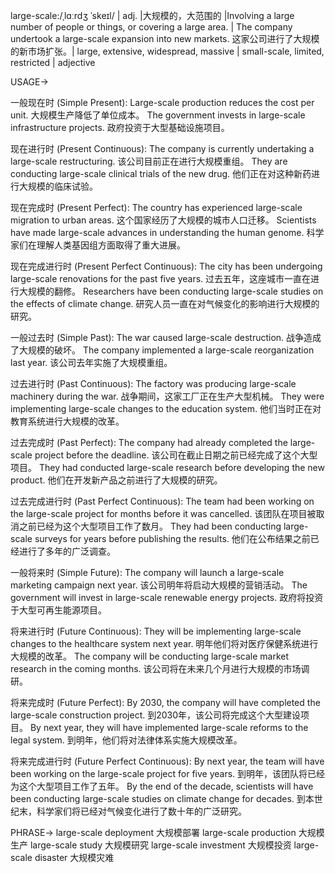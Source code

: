 large-scale:/ˌlɑːrdʒ ˈskeɪl/ | adj. |大规模的，大范围的 |Involving a large number of people or things, or covering a large area. |  The company undertook a large-scale expansion into new markets.  这家公司进行了大规模的新市场扩张。| large, extensive, widespread, massive | small-scale, limited, restricted | adjective

USAGE->

一般现在时 (Simple Present):
Large-scale production reduces the cost per unit.  大规模生产降低了单位成本。
The government invests in large-scale infrastructure projects. 政府投资于大型基础设施项目。

现在进行时 (Present Continuous):
The company is currently undertaking a large-scale restructuring. 该公司目前正在进行大规模重组。
They are conducting large-scale clinical trials of the new drug. 他们正在对这种新药进行大规模的临床试验。


现在完成时 (Present Perfect):
The country has experienced large-scale migration to urban areas.  这个国家经历了大规模的城市人口迁移。
Scientists have made large-scale advances in understanding the human genome. 科学家们在理解人类基因组方面取得了重大进展。


现在完成进行时 (Present Perfect Continuous):
The city has been undergoing large-scale renovations for the past five years.  过去五年，这座城市一直在进行大规模的翻修。
Researchers have been conducting large-scale studies on the effects of climate change. 研究人员一直在对气候变化的影响进行大规模的研究。


一般过去时 (Simple Past):
The war caused large-scale destruction. 战争造成了大规模的破坏。
The company implemented a large-scale reorganization last year.  该公司去年实施了大规模重组。


过去进行时 (Past Continuous):
The factory was producing large-scale machinery during the war.  战争期间，这家工厂正在生产大型机械。
They were implementing large-scale changes to the education system. 他们当时正在对教育系统进行大规模的改革。


过去完成时 (Past Perfect):
The company had already completed the large-scale project before the deadline.  该公司在截止日期之前已经完成了这个大型项目。
They had conducted large-scale research before developing the new product. 他们在开发新产品之前进行了大规模的研究。


过去完成进行时 (Past Perfect Continuous):
The team had been working on the large-scale project for months before it was cancelled.  该团队在项目被取消之前已经为这个大型项目工作了数月。
They had been conducting large-scale surveys for years before publishing the results. 他们在公布结果之前已经进行了多年的广泛调查。


一般将来时 (Simple Future):
The company will launch a large-scale marketing campaign next year.  该公司明年将启动大规模的营销活动。
The government will invest in large-scale renewable energy projects. 政府将投资于大型可再生能源项目。


将来进行时 (Future Continuous):
They will be implementing large-scale changes to the healthcare system next year. 明年他们将对医疗保健系统进行大规模的改革。
The company will be conducting large-scale market research in the coming months.  该公司将在未来几个月进行大规模的市场调研。


将来完成时 (Future Perfect):
By 2030, the company will have completed the large-scale construction project. 到2030年，该公司将完成这个大型建设项目。
By next year, they will have implemented large-scale reforms to the legal system. 到明年，他们将对法律体系实施大规模改革。


将来完成进行时 (Future Perfect Continuous):
By next year, the team will have been working on the large-scale project for five years. 到明年，该团队将已经为这个大型项目工作了五年。
By the end of the decade, scientists will have been conducting large-scale studies on climate change for decades. 到本世纪末，科学家们将已经对气候变化进行了数十年的广泛研究。


PHRASE->
large-scale deployment 大规模部署
large-scale production 大规模生产
large-scale study 大规模研究
large-scale investment 大规模投资
large-scale disaster 大规模灾难
